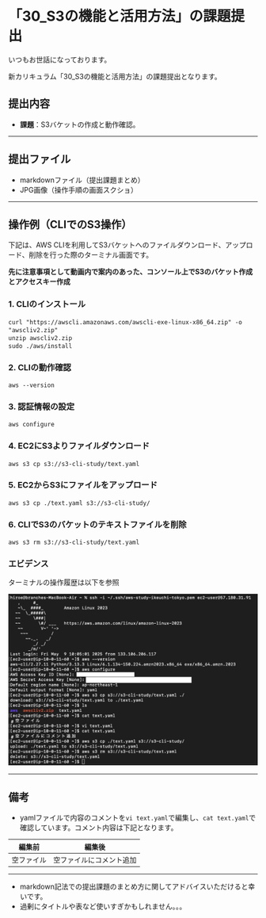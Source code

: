 # 「30_S3の機能と活用方法」の課題提出

いつもお世話になっております。

新カリキュラム「30_S3の機能と活用方法」の課題提出となります。

## 提出内容

- **課題**：S3バケットの作成と動作確認。

---

## 提出ファイル

- markdownファイル（提出課題まとめ）
- JPG画像（操作手順の画面スクショ）

---

## 操作例（CLIでのS3操作）

下記は、AWS CLIを利用してS3バケットへのファイルダウンロード、アップロード、削除を行った際のターミナル画面です。

__先に注意事項として動画内で案内のあった、コンソール上でS3のバケット作成とアクセスキー作成__

### 1. CLIのインストール

```
curl "https://awscli.amazonaws.com/awscli-exe-linux-x86_64.zip" -o "awscliv2.zip"
unzip awscliv2.zip
sudo ./aws/install
```

### 2. CLIの動作確認

```
aws --version
```

### 3. 認証情報の設定

```
aws configure
```

### 4. EC2にS3よりファイルダウンロード

```
aws s3 cp s3://s3-cli-study/text.yaml
```

### 5. EC2からS3にファイルをアップロード

```
aws s3 cp ./text.yaml s3://s3-cli-study/
```

### 6. CLIでS3のバケットのテキストファイルを削除

```
aws s3 rm s3://s3-cli-study/text.yaml
```

### エビデンス
ターミナルの操作履歴は以下を参照

![S3操作の様子画像](cli_check.jpg)

---

## 備考

- yamlファイルで内容のコメントを`vi text.yaml`で編集し、`cat text.yaml`で確認しています。コメント内容は下記となります。

| 編集前                    | 編集後                          |
|--------------------------|------------------------------------|
| 空ファイル                | 空ファイルにコメント追加         |

---

-  markdown記法での提出課題のまとめ方に関してアドバイスいただけると幸いです。
-  過剰にタイトルや表など使いすぎかもしれません。。。

